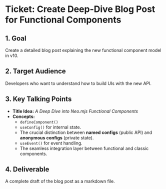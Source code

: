 # Ticket: Create Deep-Dive Blog Post for Functional Components

## 1. Goal
Create a detailed blog post explaining the new functional component model in v10.

## 2. Target Audience
Developers who want to understand how to build UIs with the new API.

## 3. Key Talking Points
- **Title Idea:** *A Deep Dive into Neo.mjs Functional Components*
- **Concepts:**
    - `defineComponent()`
    - `useConfig()` for internal state.
    - The crucial distinction between **named configs** (public API) and **anonymous configs** (private state).
    - `useEvent()` for event handling.
    - The seamless integration layer between functional and classic components.

## 4. Deliverable
A complete draft of the blog post as a markdown file.
